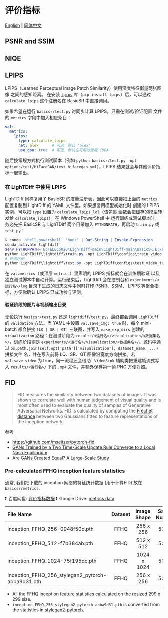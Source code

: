 # 评价指标

[English](Metrics.md) **|** [简体中文](Metrics_CN.md)

## PSNR and SSIM

## NIQE

## LPIPS

LPIPS（Learned Perceptual Image Patch Similarity）使用深度特征衡量两张图像
之间的感知距离。 在安装
[`lpips`](https://github.com/richzhang/PerceptualSimilarity) 库（``pip install
lpips``）后，可以通过 ``calculate_lpips`` 这个注册名在 BasicSR 中直接调用。

如果希望在运行 ``basicsr/test.py`` 时同步计算 LPIPS，只需在测试/验证配置
文件的 ``metrics`` 字段中加入相应条目：

```yml
val:
  metrics:
    lpips:
      type: calculate_lpips
      net: alex      # 可选，默认 "alex"
      use_gpu: true  # 可选，默认在可用时使用 CUDA
```

随后按常规方式执行测试脚本（例如
``python basicsr/test.py -opt options/test/HiFaceGAN/test_hifacegan.yml``），LPIPS
结果就会与其他评价指标一起输出。

### 在 LighTDiff 中使用 LPIPS

LighTDiff 同样复用了 BasicSR 的度量注册表，因此可以直接把上面的
``metrics`` 配置复制到 LightDiff 的 YAML 文件里。如果想复用模型初始化时
创建的 LPIPS 实例，可以把 ``type`` 设置为 ``calculate_lpips_lol``（该包裹
函数会把缓存的模型转发给 ``calculate_lpips``）。在 Windows PowerShell 中
运行训练或测试脚本时，务必先把 BasicSR 与 LighTDiff 两个目录加入
``PYTHONPATH``，再启动 ``train.py`` 或 ``test.py``：

```powershell
& conda 'shell.powershell' 'hook' | Out-String | Invoke-Expression
conda activate lightdiff
$env:PYTHONPATH='E:\ELEC5020\LighTDiff-main\LighTDiff-main\BasicSR;E:\ELEC5020\LighTDiff-main\LighTDiff-main\LighTDiff'
python LighTDiff\lightdiff\train.py -opt LighTDiff\configs\train_video_temporalse.yaml --force_yml name=longrun1_run
# 评测示例
python LighTDiff\lightdiff\test.py -opt LighTDiff\configs\test_video_temporalse.yaml
```

在 ``val.metrics``（或顶层 ``metrics``）里声明的 LPIPS 指标就会在训练期验证
以及独立测试脚本中自动计算。运行结束后，LightDiff 会在控制台和
``experiments/<运行名>/log`` 目录下生成的日志文件中同时打印 PSNR、SSIM、
LPIPS 等聚合指标，方便你确认 LPIPS 已成功参与评测。

#### 验证阶段的图片与视频输出目录

无论执行 ``basicsr/test.py`` 还是 ``lightdiff/test.py``，最终都会调用
``LighTDiff`` 的 ``validation`` 方法。当 YAML 中设置 ``val.save_img: true``
时，每个 mini-batch 都会拼接 ``[LQ | SR | GT]`` 三联图，并写入
``make_exp_dirs`` 创建的 ``visualization`` 路径：在测试阶段为
``results/<运行名>/visualization/<数据集名>/``，训练阶段则是
``experiments/<运行名>/visualization/<数据集名>/``。源码中通过
``os.path.join(self.opt['path']['visualization'], dataset_name, ...)`` 拼接文件
名，并在写入前将 LQ、SR、GT 图像沿宽度方向拼接。若 ``val.save_video``
为 true，同一流程还会借助 ``_VideoSink`` 辅助类把重建帧流式写入
``results/<运行名>/`` 下的 ``.mp4`` 文件，并额外保存第一帧 PNG 方便对照。

## FID

> FID measures the similarity between two datasets of images. It was shown to correlate well with human judgement of visual quality and is most often used to evaluate the quality of samples of Generative Adversarial Networks.
> FID is calculated by computing the [Fréchet distance](https://en.wikipedia.org/wiki/Fr%C3%A9chet_distance) between two Gaussians fitted to feature representations of the Inception network.

参考

- https://github.com/mseitzer/pytorch-fid
- [GANs Trained by a Two Time-Scale Update Rule Converge to a Local Nash Equilibrium](https://arxiv.org/abs/1706.08500)
- [Are GANs Created Equal? A Large-Scale Study](https://arxiv.org/abs/1711.10337)

### Pre-calculated FFHQ inception feature statistics

通常, 我们把下载的 inception 网络的特征统计数据 (用于计算FID) 放在 `basicsr/metrics`.


:arrow_double_down: 百度网盘: [评价指标数据](https://pan.baidu.com/s/10mMKXSEgrC5y7m63W5vbMQ)
:arrow_double_down: Google Drive: [metrics data](https://drive.google.com/drive/folders/13cWIQyHX3iNmZRJ5v8v3kdyrT9RBTAi9?usp=sharing) <br>

| File Name         | Dataset | Image Shape    | Sample Numbers|
| :------------- | :----------:|:----------:|:----------:|
| inception_FFHQ_256-0948f50d.pth | FFHQ | 256 x 256 | 50,000 |
| inception_FFHQ_512-f7b384ab.pth | FFHQ | 512 x 512 | 50,000 |
| inception_FFHQ_1024-75f195dc.pth | FFHQ | 1024 x 1024 | 50,000 |
| inception_FFHQ_256_stylegan2_pytorch-abba9d31.pth | FFHQ | 256 x 256 | 50,000 |

- All the FFHQ inception feature statistics calculated on the resized 299 x 299 size.
- `inception_FFHQ_256_stylegan2_pytorch-abba9d31.pth` is converted from the statistics in [stylegan2-pytorch](https://github.com/rosinality/stylegan2-pytorch).
